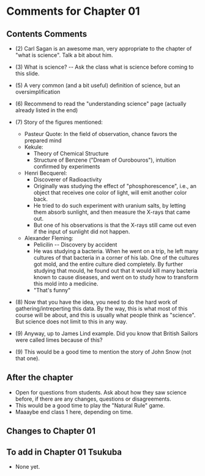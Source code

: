 # Comments for Chapter 01

## Contents Comments 
- (2) Carl Sagan is an awesome man, very appropriate to the chapter of
"what is science". Talk a bit about him.
- (3) What is science? -- Ask the class what is science before coming to this slide.

- (5) A very common (and a bit useful) definition of science, but an oversimplification
- (6) Recommend to read the "understanding science" page (actually already listed in the end)

- (7) Story of the figures mentioned:
  - Pasteur Quote: In the field of observation, chance favors the prepared mind
  - Kekule:
    - Theory of Chemical Structure
    - Structure of Benzene ("Dream of Ourobouros"), intuition confirmed by experiments
  - Henri Becquerel:
    - Discoverer of Radioactivity
    - Originally was studying the effect of "phosphorescence", i.e., an object that 
      receives one color of light, will emit another color back.
    - He tried to do such experiment with uranium salts, by letting them absorb sunlight,
      and then measure the X-rays that came out.
    - But one of his observations is that the X-rays still came out even if the input of 
      sunlight did not happen.
  - Alexander Fleming:
    - Pelicilin -- Discovery by accident
    - He was studying a bacteria. When he went on a trip, he left many cultures of that bacteria 
      in a corner of his lab. One of the cultures got mold, and the entire culture died completely.
      By further studying that mould, he found out that it would kill many bacteria known to 
      cause diseases, and went on to study how to transform this mold into a medicine.
    - "That's funny"

- (8) Now that you have the idea, you need to do the hard work of gathering/intreperting this 
  data. By the way, this is what most of this course will be about, and this is usually what
  people think as "science". But science does not limit to this in any way.
- (9) Anyway, up to James Lind example. Did you know that British Sailors were called limes 
  because of this? 
- (9) This would be a good time to mention the story of John Snow (not that one).

## After the chapter
- Open for questions from students. Ask about how they saw science before, if there 
  are any changes, questions or disagreements.
- This would be a good time to play the "Natural Rule" game.
- Maaaybe end class 1 here, depending on time.

## Changes to Chapter 01
## To add in Chapter 01 Tsukuba

- None yet.